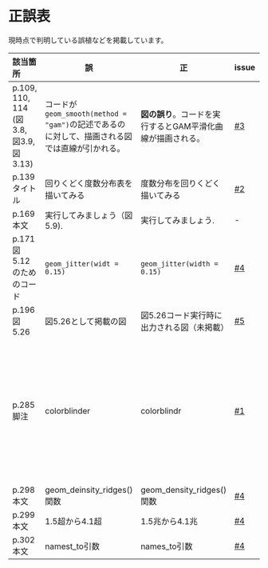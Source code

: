 正誤表
===========================

現時点で判明している誤植などを掲載しています。

| 該当箇所 | 誤 | 正 | issue | 備考 | 対応 |
|:---------|----|----|----|:-----|:-----|
| p.109, 110, 114 (図3.8, 図3.9, 図3.13) | コードが`geom_smooth(method = "gam")`の記述であるのに対して、描画される図では直線が引かれる。 | **図の誤り**。コードを実行するとGAM平滑化曲線が描画される。 | [#3](https://github.com/uribo/kspub-dataviz/issues/3) | ただし原著でも直線のため、原著者への確認中。 | | 
| p.139 タイトル | 回りくどく度数分布表を描いてみる | 度数分布を回りくどく描いてみる | [#2](https://github.com/uribo/kspub-dataviz/issues/2) | | |
| p.169 本文 | 実行してみましょう（図5.9). | 実行してみましょう. | - | | |
| p.171 図5.12のためのコード | `geom_jitter(widt = 0.15)` | `geom_jitter(width = 0.15)` | [#4](https://github.com/uribo/kspub-dataviz/issues/4) | | | 
| p.196 図5.26 | 図5.26として掲載の図 | 図5.26コード実行時に出力される図（未掲載） | [#5](https://github.com/uribo/kspub-dataviz/issues/5) | | |  
| p.285 脚注 | colorblinder | colorblindr | [#1](https://github.com/uribo/kspub-dataviz/issues/1) | colorblindrパッケージはCRAN未登録(2020年2月3日時点)。利用する際はGitHubの[リポジトリ](https://github.com/clauswilke/colorblindr)からのインストールが必要。 | |
| p.298 本文 | geom_deinsity_ridges()関数 | geom_density_ridges()関数 | [#4](https://github.com/uribo/kspub-dataviz/issues/4) | | |
| p.299 本文 | 1.5超から4.1超 | 1.5兆から4.1兆 | [#4](https://github.com/uribo/kspub-dataviz/issues/4) | | |
| p.302 本文 | namest_to引数 | names_to引数 | [#4](https://github.com/uribo/kspub-dataviz/issues/4) | | |
